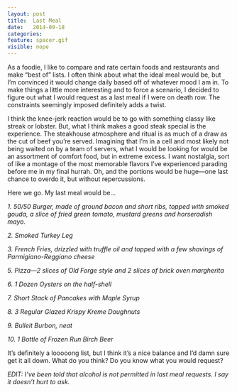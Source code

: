 ```yaml
---
layout: post
title:  Last Meal
date:   2014-09-18
categories:
feature: spacer.gif
visible: nope
---
```

As a foodie, I like to compare and rate certain foods and restaurants and make “best of” lists. I often think about what the ideal meal would be, but I’m convinced it would change daily based off of whatever mood I am in. To make things a little more interesting and to force a scenario, I decided to figure out what I would request as a last meal if I were on death row. The constraints seemingly imposed definitely adds a twist.

I think the knee-jerk reaction would be to go with something classy like streak or lobster. But, what I think makes a good steak special is the experience. The steakhouse atmosphere and ritual is as much of a draw as the cut of beef you’re served. Imagining that I’m in a cell and most likely not being waited on by a team of servers, what I would be looking for would be an assortment of comfort food, but in extreme excess. I want nostalgia, sort of like a montage of the most memorable flavors I’ve experienced parading before me in my final hurrah. Oh, and the portions would be huge—one last chance to overdo it, but without repercussions.

Here we go. My last meal would be…

_1\. 50/50 Burger, made of ground bacon and short ribs, topped with smoked gouda, a slice of fried green tomato, mustard greens and horseradish mayo._

_2\. Smoked Turkey Leg_

_3\. French Fries, drizzled with truffle oil and topped with a few shavings of Parmigiano-Reggiano cheese_

_5\. Pizza—2 slices of Old Forge style and 2 slices of brick oven margherita_

_6\. 1 Dozen Oysters on the half-shell_

_7\. Short Stack of Pancakes with Maple Syrup_

_8\. 3 Regular Glazed Krispy Kreme Doughnuts_

_9\. Bulleit Burbon, neat_

_10\. 1 Bottle of Frozen Run Birch Beer_


It’s definitely a looooong list, but I think it’s a nice balance and I’d damn sure get it all down. What do you think? Do you know what you would request?

_EDIT: I’ve been told that alcohol is not permitted in last meal requests. I say it doesn’t hurt to ask._
